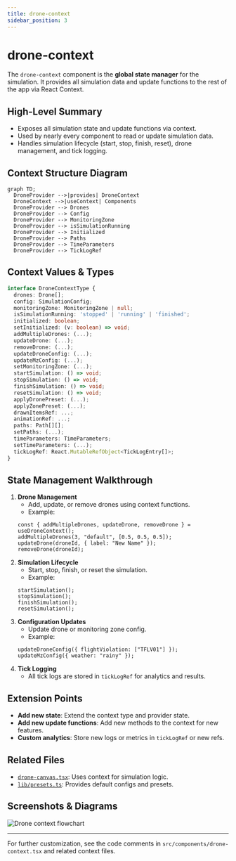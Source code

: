 ```yaml
---
title: drone-context
sidebar_position: 3
---
```


# drone-context

The `drone-context` component is the **global state manager** for the simulation. It provides all simulation data and update functions to the rest of the app via React Context.

## High-Level Summary

- Exposes all simulation state and update functions via context.
- Used by nearly every component to read or update simulation data.
- Handles simulation lifecycle (start, stop, finish, reset), drone management, and tick logging.

## Context Structure Diagram

```mermaid
graph TD;
  DroneProvider -->|provides| DroneContext
  DroneContext -->|useContext| Components
  DroneProvider --> Drones
  DroneProvider --> Config
  DroneProvider --> MonitoringZone
  DroneProvider --> isSimulationRunning
  DroneProvider --> Initialized
  DroneProvider --> Paths
  DroneProvider --> TimeParameters
  DroneProvider --> TickLogRef
```

## Context Values & Types

```ts
interface DroneContextType {
  drones: Drone[];
  config: SimulationConfig;
  monitoringZone: MonitoringZone | null;
  isSimulationRunning: 'stopped' | 'running' | 'finished';
  initialized: boolean;
  setInitialized: (v: boolean) => void;
  addMultipleDrones: (...);
  updateDrone: (...);
  removeDrone: (...);
  updateDroneConfig: (...);
  updateMzConfig: (...);
  setMonitoringZone: (...);
  startSimulation: () => void;
  stopSimulation: () => void;
  finishSimulation: () => void;
  resetSimulation: () => void;
  applyDronePreset: (...);
  applyZonePreset: (...);
  drawnItemsRef: ...;
  animationRef: ...;
  paths: Path[][];
  setPaths: (...);
  timeParameters: TimeParameters;
  setTimeParameters: (...);
  tickLogRef: React.MutableRefObject<TickLogEntry[]>;
}
```

## State Management Walkthrough

1. **Drone Management**
   - Add, update, or remove drones using context functions.
   - Example:
   ```tsx
   const { addMultipleDrones, updateDrone, removeDrone } = useDroneContext();
   addMultipleDrones(3, "default", [0.5, 0.5, 0.5]);
   updateDrone(droneId, { label: "New Name" });
   removeDrone(droneId);
   ```
2. **Simulation Lifecycle**
   - Start, stop, finish, or reset the simulation.
   - Example:
   ```tsx
   startSimulation();
   stopSimulation();
   finishSimulation();
   resetSimulation();
   ```
3. **Configuration Updates**
   - Update drone or monitoring zone config.
   - Example:
   ```tsx
   updateDroneConfig({ flightViolation: ["TFLV01"] });
   updateMzConfig({ weather: "rainy" });
   ```
4. **Tick Logging**
   - All tick logs are stored in `tickLogRef` for analytics and results.

## Extension Points

- **Add new state**: Extend the context type and provider state.
- **Add new update functions**: Add new methods to the context for new features.
- **Custom analytics**: Store new logs or metrics in `tickLogRef` or new refs.

## Related Files

- [`drone-canvas.tsx`](./drone-canvas.md): Uses context for simulation logic.
- [`lib/presets.ts`](../lib.md#presets): Provides default configs and presets.

## Screenshots & Diagrams

![Drone context flowchart](https://ik.imagekit.io/devdocs/img/prism/drone_context_flowchart.png)

---

For further customization, see the code comments in `src/components/drone-context.tsx` and related context files.
